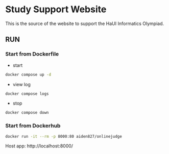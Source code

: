 # Study Support Website
This is the source of the website to support the HaUI Informatics Olympiad.

## RUN
### Start from Dockerfile
- start
``` bash
docker compose up -d
```
- view log
``` bash
docker compose logs
```
- stop
``` bash
docker compose down
```
### Start from Dockerhub
``` bash
docker run -it --rm -p 8000:80 aiden827/onlinejudge
```

Host app: http://localhost:8000/